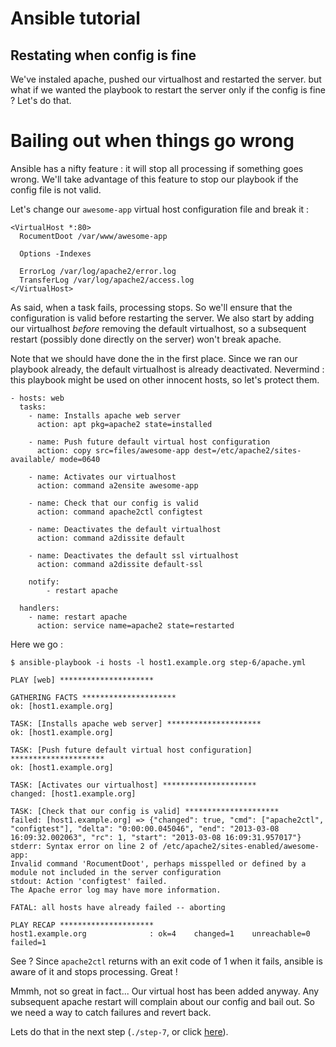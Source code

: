 Ansible tutorial
================

Restating when config is fine
-----------------------------

We've instaled apache, pushed our virtualhost and restarted the server.
but what if we wanted the playbook to restart the server only if the config is fine ?
Let's do that.

# Bailing out when things go wrong

Ansible has a nifty feature : it will stop all processing if something goes wrong. 
We'll take advantage of this feature to stop our playbook if the config file is not 
valid.

Let's change our `awesome-app` virtual host configuration file and break it :

    <VirtualHost *:80>
      RocumentDoot /var/www/awesome-app

      Options -Indexes

      ErrorLog /var/log/apache2/error.log
      TransferLog /var/log/apache2/access.log
    </VirtualHost>

As said, when a task fails, processing stops. So we'll ensure that the
configuration is valid before restarting the server. We also start by adding
our  virtualhost _before_ removing the default virtualhost, so a subsequent
restart (possibly done directly on the server) won't break apache.

Note that we should have done the in the first place. Since we ran our
playbook already, the default virtualhost is already deactivated. Nevermind :
this playbook might be used on other innocent hosts, so let's protect them.

    - hosts: web
      tasks:
        - name: Installs apache web server
          action: apt pkg=apache2 state=installed

        - name: Push future default virtual host configuration
          action: copy src=files/awesome-app dest=/etc/apache2/sites-available/ mode=0640

        - name: Activates our virtualhost
          action: command a2ensite awesome-app

        - name: Check that our config is valid
          action: command apache2ctl configtest

        - name: Deactivates the default virtualhost
          action: command a2dissite default

        - name: Deactivates the default ssl virtualhost
          action: command a2dissite default-ssl

        notify:
            - restart apache

      handlers:
        - name: restart apache
          action: service name=apache2 state=restarted

Here we go :

    $ ansible-playbook -i hosts -l host1.example.org step-6/apache.yml

    PLAY [web] ********************* 

    GATHERING FACTS ********************* 
    ok: [host1.example.org]

    TASK: [Installs apache web server] ********************* 
    ok: [host1.example.org]

    TASK: [Push future default virtual host configuration] ********************* 
    ok: [host1.example.org]

    TASK: [Activates our virtualhost] ********************* 
    changed: [host1.example.org]

    TASK: [Check that our config is valid] ********************* 
    failed: [host1.example.org] => {"changed": true, "cmd": ["apache2ctl", "configtest"], "delta": "0:00:00.045046", "end": "2013-03-08 16:09:32.002063", "rc": 1, "start": "2013-03-08 16:09:31.957017"}
    stderr: Syntax error on line 2 of /etc/apache2/sites-enabled/awesome-app:
    Invalid command 'RocumentDoot', perhaps misspelled or defined by a module not included in the server configuration
    stdout: Action 'configtest' failed.
    The Apache error log may have more information.

    FATAL: all hosts have already failed -- aborting

    PLAY RECAP ********************* 
    host1.example.org              : ok=4    changed=1    unreachable=0    failed=1    

See ? Since `apache2ctl` returns  with an exit code of 1 when it fails, ansible is 
aware of it and stops processing. Great !

Mmmh, not so great in fact... Our virtual host has been added anyway. Any subsequent 
apache restart will complain about our config and bail out. So we need a way to catch 
failures and revert back.

Lets do that in the next step (`./step-7`, or click
[here](https://github.com/leucos/ansible-tuto/tree/master/step-7)).
